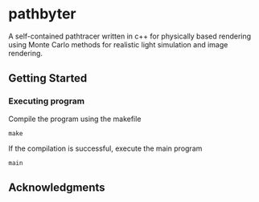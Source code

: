 # pathbyter

A self-contained pathtracer written in c++ for physically based rendering using Monte Carlo methods for realistic light simulation and image rendering.

## Getting Started
### Executing program
Compile the program using the makefile
```console
make
```
If the compilation is successful, execute the main program
```console
main
```



## Acknowledgments


